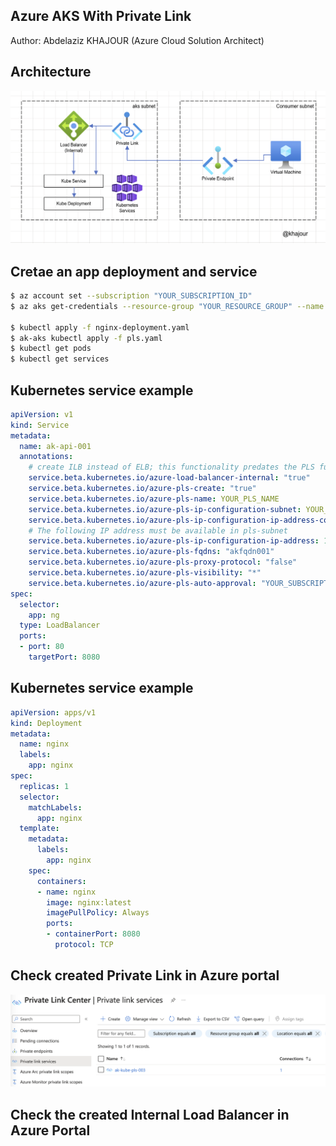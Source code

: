 ## Azure AKS With Private Link 
Author: Abdelaziz KHAJOUR 
(Azure Cloud Solution Architect)

## Architecture

![Azure Monitor](aks-private-link-architecture.png)

## Cretae an app deployment and service

```sh
$ az account set --subscription "YOUR_SUBSCRIPTION_ID"
$ az aks get-credentials --resource-group "YOUR_RESOURCE_GROUP" --name "YOUR_AKS_CLUSTER"

$ kubectl apply -f nginx-deployment.yaml  
$ ak-aks kubectl apply -f pls.yaml  
$ kubectl get pods  
$ kubectl get services

```  

## Kubernetes service example
```yaml
apiVersion: v1
kind: Service
metadata:
  name: ak-api-001
  annotations:
    # create ILB instead of ELB; this functionality predates the PLS functionality
    service.beta.kubernetes.io/azure-load-balancer-internal: "true"
    service.beta.kubernetes.io/azure-pls-create: "true"
    service.beta.kubernetes.io/azure-pls-name: YOUR_PLS_NAME
    service.beta.kubernetes.io/azure-pls-ip-configuration-subnet: YOUR_PLS_SUBNET_NAME
    service.beta.kubernetes.io/azure-pls-ip-configuration-ip-address-count: "1"
    # The following IP address must be available in pls-subnet
    service.beta.kubernetes.io/azure-pls-ip-configuration-ip-address: 10.224.10.10 
    service.beta.kubernetes.io/azure-pls-fqdns: "akfqdn001"
    service.beta.kubernetes.io/azure-pls-proxy-protocol: "false"
    service.beta.kubernetes.io/azure-pls-visibility: "*"
    service.beta.kubernetes.io/azure-pls-auto-approval: "YOUR_SUBSCRIPTION_ID"
spec:
  selector:
    app: ng
  type: LoadBalancer
  ports:
  - port: 80
    targetPort: 8080

```

## Kubernetes service example

```yaml
apiVersion: apps/v1
kind: Deployment
metadata:
  name: nginx
  labels:
    app: nginx
spec:
  replicas: 1
  selector:
    matchLabels:
      app: nginx
  template:
    metadata:
      labels:
        app: nginx
    spec:
      containers:
      - name: nginx
        image: nginx:latest
        imagePullPolicy: Always
        ports:
        - containerPort: 8080
          protocol: TCP
```


## Check created Private Link in Azure portal
![Azure Monitor](aks-pls-03.png)

## Check the created Internal Load Balancer in Azure Portal